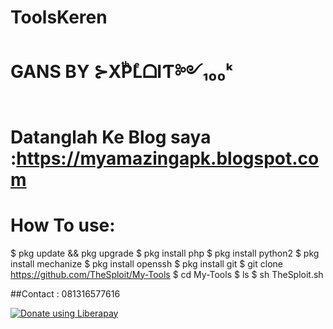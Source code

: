 # ToolsKeren
# GANS BY ⊱XͭPͪLͤᗝIƬ༻₁₀₀ᵏ
# Datanglah Ke Blog saya :https://myamazingapk.blogspot.com

# How To use:

$ pkg update && pkg upgrade
$ pkg install php
$ pkg install python2
$ pkg install mechanize
$ pkg install openssh
$ pkg install git
$ git clone https://github.com/TheSploit/My-Tools
$ cd My-Tools
$ ls
$ sh TheSploit.sh

##Contact : 081316577616

<noscript><a href="https://liberapay.com/TheSploit/donate"><img alt="Donate using Liberapay" src="https://liberapay.com/assets/widgets/donate.svg"></a></noscript>
